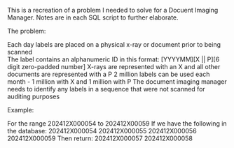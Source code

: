 This is a recreation of a problem I needed to solve for a Docuent Imaging Manager. Notes are in each SQL script to further elaborate.

The problem:

  Each day labels are placed on a physical x-ray or document prior to being scanned   
  The label contains an alphanumeric ID in this format: [YYYYMM][X || P][6 digit zero-padded number] 
  X-rays are represented with an X and all other documents are represented with a P 
  2 million labels can be used each month - 1 million with X and 1 million with P 
  The document imaging manager needs to identify any labels in a sequence that were not scanned for auditing purposes 
  
  Example: 
  
  For the range 202412X000054 to 202412X00059 
  If we have the following in the database: 
      202412X000054 
      202412X000055 
      202412X000056 
      202412X000059 
  Then return: 
      202412X000057 
      202412X000058 
